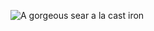 ![A gorgeous sear a la cast iron](https://res.cloudinary.com/drwjkxxud/image/upload/v1721090281/steak_sear_usjkey.jpg)